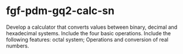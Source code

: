 # fgf-pdm-gq2-calc-sn
Develop a calculator that converts values between binary, decimal and hexadecimal systems. Include the four basic operations. Include the following features: octal system; Operations and conversion of real numbers.
